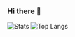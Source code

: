 ### Hi there 👋

![Stats](https://github-readme-stats.vercel.app/api?username=redicane&count_private=true&show_icons=true)
![Top Langs](https://github-readme-stats.vercel.app/api/top-langs/?username=redicane)
